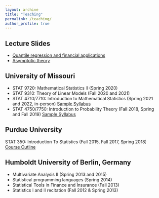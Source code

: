 ```yaml
---
layout: archive
title: "Teaching"
permalink: /teaching/
author_profile: true
---
```


## Lecture Slides
- [Quantile regression and financial applications](/files/teaching/20150206RQprimer.pdf)
- [Asymptotic theory](/files/teaching/Ch7_slides.pdf)

## University of Missouri
- STAT 9720: Mathematical Statistics II (Spring 2020)
- STAT 9310: Theory of Linear Models (Fall 2020 and 2021)
- STAT 4710/7710: Introduction to Mathematical Statistics (Spring 2021 and 2022, in-person) [Sample Syllabus](/files/teaching/Syl_2021sp_47107710.pdf)
- STAT 4750/7750: Introduction to Probability Theory (Fall 2018, Spring and Fall 2019) [Sample Syllabus](/files/teaching/Syl_2019fa_47507750.pdf)
	 
## Purdue University
STAT 350: Introduction To Statistics (Fall 2015, Fall 2017, Spring 2018)
	<a href="http://www.stat.purdue.edu/academic_programs/courses/schedule_info.php?crs=350&semester=Fall&year=2017" target="_blank">Course Outline</a>

## Humboldt University of Berlin, Germany
- Multivariate Analysis II (Spring 2013 and 2015) 
- Statistical programming languages (Spring 2014) 
- Statistical Tools in Finance and Insurance (Fall 2013)
- Statistics I and II recitation (Fall 2012 & Spring 2013)